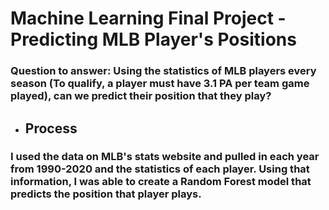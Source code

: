 # Machine Learning Final Project - Predicting MLB Player's Positions

### Question to answer: Using the statistics of MLB players every season (To qualify, a player must have 3.1 PA per team game played), can we predict their position that they play?

 - ## Process

### I used the data on MLB's stats website and pulled in each year from 1990-2020 and the statistics of each player. Using that information, I was able to create a Random Forest model that predicts the position that player plays.
